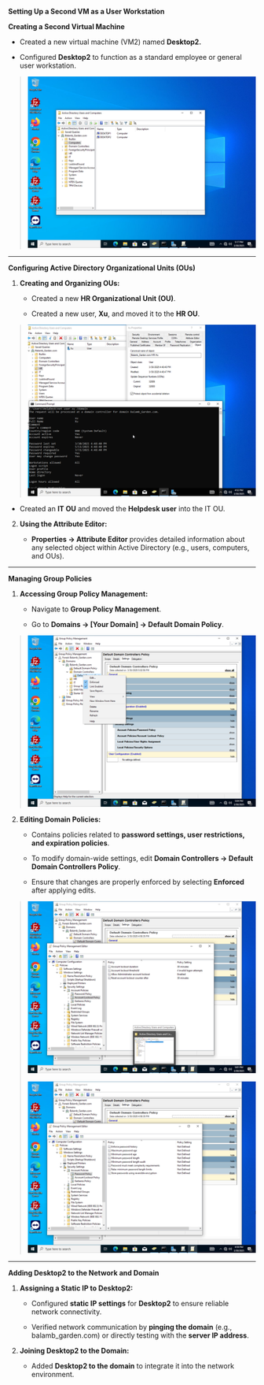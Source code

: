 **Setting Up a Second VM as a User Workstation**

**Creating a Second Virtual Machine**

- Created a new virtual machine (VM2) named **Desktop2.**

- Configured **Desktop2** to function as a standard employee or general
  user workstation.

> ![](media/mediaSU/image1.png)

------------------------------------------------------------------------

**Configuring Active Directory Organizational Units (OUs)**

1.  **Creating and Organizing OUs:**

    - Created a new **HR Organizational Unit (OU)**.

    - Created a new user, **Xu**, and moved it to the **HR OU**.

> ![](media/mediaSU/image2.png)

- Created an **IT OU** and moved the **Helpdesk user** into the IT OU.

2.  **Using the Attribute Editor:**

    - **Properties → Attribute Editor** provides detailed information
      about any selected object within Active Directory (e.g., users,
      computers, and OUs).

------------------------------------------------------------------------

**Managing Group Policies**

1.  **Accessing Group Policy Management:**

    - Navigate to **Group Policy Management**.

    - Go to **Domains → \[Your Domain\] → Default Domain Policy**.

> ![](media/mediaSU/image3.png)

2.  **Editing Domain Policies:**

    - Contains policies related to **password settings, user
      restrictions, and expiration policies**.

    - To modify domain-wide settings, edit **Domain Controllers →
      Default Domain Controllers Policy**.

    - Ensure that changes are properly enforced by selecting
      **Enforced** after applying edits.

> ![](media/mediaSU/image4.png)
>
> ![](media/mediaSU/image5.png)

------------------------------------------------------------------------

**Adding Desktop2 to the Network and Domain**

1.  **Assigning a Static IP to Desktop2:**

    - Configured **static IP settings** for **Desktop2** to ensure
      reliable network connectivity.

    - Verified network communication by **pinging the domain** (e.g.,
      balamb_garden.com) or directly testing with the **server IP
      address**.

2.  **Joining Desktop2 to the Domain:**

    - Added **Desktop2 to the domain** to integrate it into the network
      environment.
